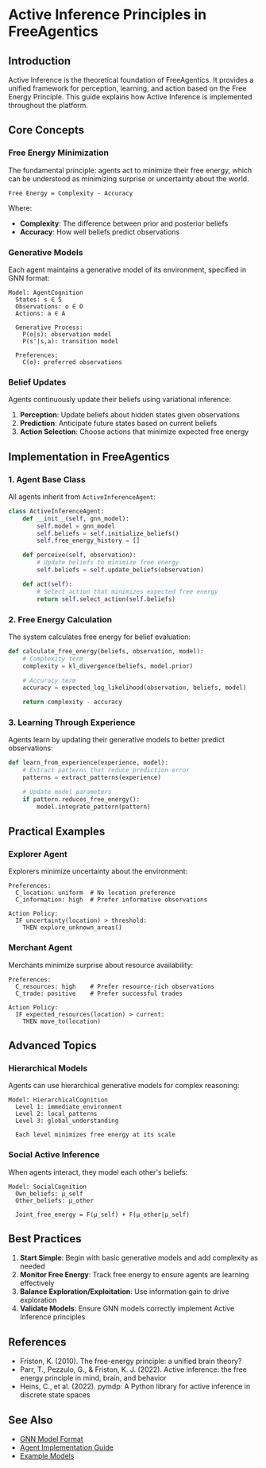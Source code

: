 # Active Inference Principles in FreeAgentics

## Introduction

Active Inference is the theoretical foundation of FreeAgentics. It provides a unified framework for perception, learning, and action based on the Free Energy Principle. This guide explains how Active Inference is implemented throughout the platform.

## Core Concepts

### Free Energy Minimization

The fundamental principle: agents act to minimize their free energy, which can be understood as minimizing surprise or uncertainty about the world.

```
Free Energy = Complexity - Accuracy
```

Where:

- **Complexity**: The difference between prior and posterior beliefs
- **Accuracy**: How well beliefs predict observations

### Generative Models

Each agent maintains a generative model of its environment, specified in GNN format:

```gnn
Model: AgentCognition
  States: s ∈ S
  Observations: o ∈ O
  Actions: a ∈ A

  Generative Process:
    P(o|s): observation model
    P(s'|s,a): transition model

  Preferences:
    C(o): preferred observations
```

### Belief Updates

Agents continuously update their beliefs using variational inference:

1. **Perception**: Update beliefs about hidden states given observations
2. **Prediction**: Anticipate future states based on current beliefs
3. **Action Selection**: Choose actions that minimize expected free energy

## Implementation in FreeAgentics

### 1. Agent Base Class

All agents inherit from `ActiveInferenceAgent`:

```python
class ActiveInferenceAgent:
    def __init__(self, gnn_model):
        self.model = gnn_model
        self.beliefs = self.initialize_beliefs()
        self.free_energy_history = []

    def perceive(self, observation):
        # Update beliefs to minimize free energy
        self.beliefs = self.update_beliefs(observation)

    def act(self):
        # Select action that minimizes expected free energy
        return self.select_action(self.beliefs)
```

### 2. Free Energy Calculation

The system calculates free energy for belief evaluation:

```python
def calculate_free_energy(beliefs, observation, model):
    # Complexity term
    complexity = kl_divergence(beliefs, model.prior)

    # Accuracy term
    accuracy = expected_log_likelihood(observation, beliefs, model)

    return complexity - accuracy
```

### 3. Learning Through Experience

Agents learn by updating their generative models to better predict observations:

```python
def learn_from_experience(experience, model):
    # Extract patterns that reduce prediction error
    patterns = extract_patterns(experience)

    # Update model parameters
    if pattern.reduces_free_energy():
        model.integrate_pattern(pattern)
```

## Practical Examples

### Explorer Agent

Explorers minimize uncertainty about the environment:

```gnn
Preferences:
  C_location: uniform  # No location preference
  C_information: high  # Prefer informative observations

Action Policy:
  IF uncertainty(location) > threshold:
    THEN explore_unknown_areas()
```

### Merchant Agent

Merchants minimize surprise about resource availability:

```gnn
Preferences:
  C_resources: high    # Prefer resource-rich observations
  C_trade: positive    # Prefer successful trades

Action Policy:
  IF expected_resources(location) > current:
    THEN move_to(location)
```

## Advanced Topics

### Hierarchical Models

Agents can use hierarchical generative models for complex reasoning:

```gnn
Model: HierarchicalCognition
  Level 1: immediate_environment
  Level 2: local_patterns
  Level 3: global_understanding

  Each level minimizes free energy at its scale
```

### Social Active Inference

When agents interact, they model each other's beliefs:

```gnn
Model: SocialCognition
  Own_beliefs: μ_self
  Other_beliefs: μ_other

  Joint_free_energy = F(μ_self) + F(μ_other|μ_self)
```

## Best Practices

1. **Start Simple**: Begin with basic generative models and add complexity as needed
2. **Monitor Free Energy**: Track free energy to ensure agents are learning effectively
3. **Balance Exploration/Exploitation**: Use information gain to drive exploration
4. **Validate Models**: Ensure GNN models correctly implement Active Inference principles

## References

- Friston, K. (2010). The free-energy principle: a unified brain theory?
- Parr, T., Pezzulo, G., & Friston, K. J. (2022). Active inference: the free energy principle in mind, brain, and behavior
- Heins, C., et al. (2022). pymdp: A Python library for active inference in discrete state spaces

## See Also

- [GNN Model Format](./gnn_models/model_format.md)
- [Agent Implementation Guide](./architecture.md#agents)
- [Example Models](./gnn_models/examples/)
